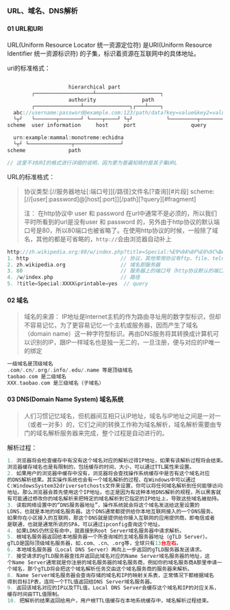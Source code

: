 

### URL、域名、DNS解析

#### 01 URL和URI

URL(Uniform Resource Locator 统一资源定位符) 是URI(Uniform Resource Identifier 统一资源标识符) 的子集，标识着资源在互联网中的具体地址。

uri的标准格式：

```cpp

                    hierarchical part
        ┌───────────────────┴─────────────────────┐
                    authority               path
        ┌───────────────┴───────────────┐┌───┴────┐
  abc://username:password@example.com:123/path/data?key=value&key2=value2#fragid1
  └┬┘   └───────┬───────┘ └────┬────┘ └┬┘           └─────────┬─────────┘ └──┬──┘
scheme  user information     host     port                  query         fragment

  urn:example:mammal:monotreme:echidna
  └┬┘ └──────────────┬───────────────┘
scheme              path

// 这里不对URI的格式进行详细的说明，因为更为普遍知晓的是其子集URL
```

URL的标准格式：

> 协议类型:[//服务器地址[:端口号]][/路径]文件名[?查询][#片段]
>  scheme:[//[user[:password]@]host[:port]][/path][?query][#fragment]
>
> 注： 在http协议中 user 和 password 在url中通常不是必须的，所以我们平时所看到的url是没有user 和 password 的，另外由于http协议的默认端口号是80，所以80端口也被省略了。在使用http协议的时候，一般除了域名，其他的都是可省略的，`http://`会由浏览器自动补上

```cpp
http://zh.wikipedia.org:80/w/index.php?title=Special:%E9%9A%8F%E6%9C%BA%E9%A1%A2&printable=yes
1. http                              // 协议，其他常用协议有ftp、file、telnet、mailto等
2. zh.wikipedia.org                  // 域名即服务器
3. 80                                // 服务器上的端口号（http协议默认的端口，可以省略）
4. /w/index.php                      // 路径
5. ?title=Special:XXXX&printable=yes  // query  
```

#### 02 域名

> 域名的来源： IP地址是Internet主机的作为路由寻址用的数字型标识，但却不容易记忆，为了更容易记忆一个主机或服务器，因而产生了域名（domain name）这一种字符型标识。再由DNS服务将其转换成计算机可以识别的IP，跟IP一样域名也是独一无二的，一旦注册，便与对应的IP唯一的绑定

```cpp
一级域名是顶级域名
.com/.cn/.org/.info/.edu/.name 等是顶级域名
taobao.com 是二级域名
XXX.taobao.com 是三级域名（子域名）
```

#### 03 DNS(Domain Name System) 域名系统

> 人们习惯记忆域名，但机器间互相只认IP地址，域名与IP地址之间是一对一（或者一对多）的，它们之间的转换工作称为域名解析，域名解析需要由专门的域名解析服务器来完成，整个过程是自动进行的。

解析过程：

```python
1. 浏览器将会检查缓存中有没有这个域名对应的解析过得IP地址，如果有该解析过程将会结束。
浏览器缓存域名也是有限制的，包括缓存的时间、大小，可以通过TTL属性来设置。
2. 如果用户的浏览器中缓存中没有，浏览器将会查找操作系统缓存中是否有这个域名对应 
的DNS解析结果。其实操作系统也会有一个域名解析的过程，在Windows中可以通过
C:WindowsSystem32driversetchosts文件来设置，你可以将任何域名解析到任何能够访问的IP
地址。那么浏览器会首先使用这个IP地址。也正是因为有这种本地DNS解析的规程，所以黑客就
有可能通过修改你的域名解析来把特定的域名解析到它指定的IP地址上，导致这些域名被劫持。
3. 读取网络设置中的“DNS服务器地址”，操作系统就会将这个域名发送给这里设置的
LDNS，也就是本地的域名服务器。这个DNS通常都提供给你本地互联网接入的一个DNS服务。
如果你在小区接入的互联网，那这个DNS就是提供给你接入互联网的应用提供商，即电信或者
是联通，也就是通常所说的SPA，可以通过ipconfig查询这个地址。
4. 如果LDNS仍然没有命中，就直接到Root Server域名服务器中请求解析。
5. 根域名服务器返回给本地服务器一个所查询域的主域名服务器地址（gTLD Server）。
gTLD是国际顶级域名服务器，如.com、.cn、.org等，全球只有13台左右。
6. 本地域名服务器（Local DNS Server）再向上一步返回的gTLD服务器发送请求。
7. 接受请求的gTLD服务器查找并返回此域名对应的Name Server域名服务器的地址，这
个Name Server通常就是你注册的域名服务器的域名服务商，例如你的域名服务商A那里申请一
个域名，那个gTLD将会把这个域名解析任务交由这个域名服务商的服务器来解析。
8. Name Server域名服务器会查询存储的域名和IP的映射关系表，正常情况下都根据域名
得到目标IP表，连同一个TTL值返回给DNS Server域名服务器。
9. 返回该域名对应的IP以及TTL值，Local DNS Server会缓存这个域名和IP的对应关系，
缓存时间由TTL值限制。
10. 把解析的结果返回给用户，用户根TTL值缓存在本地系统缓存中，域名解析过程结束。
```

